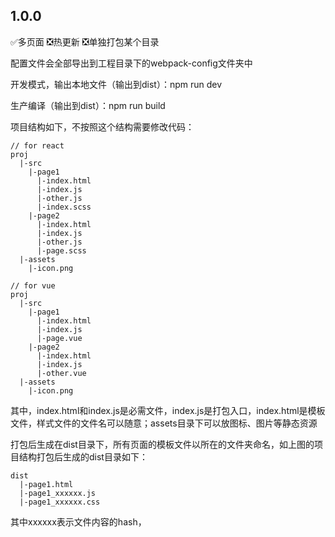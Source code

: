 ## 1.0.0
✅多页面
❎热更新
❎单独打包某个目录

配置文件会全部导出到工程目录下的webpack-config文件夹中

开发模式，输出本地文件（输出到dist）：npm run dev

生产编译（输出到dist）：npm run build

项目结构如下，不按照这个结构需要修改代码：
```
// for react
proj
  |-src
    |-page1
      |-index.html
      |-index.js
      |-other.js
      |-index.scss
    |-page2
      |-index.html
      |-index.js
      |-other.js
      |-page.scss
  |-assets
    |-icon.png

// for vue    
proj
  |-src
    |-page1
      |-index.html
      |-index.js
      |-page.vue
    |-page2
      |-index.html
      |-index.js
      |-other.vue
  |-assets
    |-icon.png  
```
其中，index.html和index.js是必需文件，index.js是打包入口，index.html是模板文件，样式文件的文件名可以随意；assets目录下可以放图标、图片等静态资源

打包后生成在dist目录下，所有页面的模板文件以所在的文件夹命名，如上图的项目结构打包后生成的dist目录如下：
```
dist
  |-page1.html
  |-page1_xxxxxx.js
  |-page1_xxxxxx.css
```
其中xxxxxx表示文件内容的hash，


